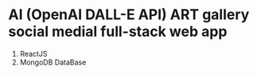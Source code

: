 # AI (OpenAI DALL-E API) ART gallery social medial full-stack web app 

1. ReactJS
2. MongoDB DataBase

<!--
This full-stack application stores AI generated images to the database. Of course, one can break the picture into bytes or bits, etc, and store the same but this is a horrible practice and is far too difficult in practice. The other way of doing this is by uploading the picture to a server or a folder, generating a public URL for the upload from there, and storing this URL into the database.

In order to do so, we need a third party or in-house server or similar services that can hold off our images and do the needful. Cloud services like GCP, AWS, etc provide us with this service but they are usually costly and have little storage in the free version. The alternative to these services are third-party providers like CloudConvert, Cloudimage, Cloudinary, etc. 

We used Cloudinary for this application which provides ample storage of nearly 25 GB in the free plan and many other services.

--!

![page 1](https://github.com/Mrunal-G/Full-Stack-AI-Web-App/blob/main/img/p1.png)


![page 2](https://github.com/Mrunal-G/Full-Stack-AI-Web-App/blob/main/img/p2.png)
